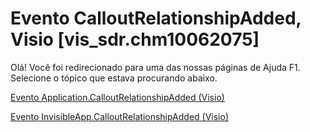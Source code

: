 
# Evento CalloutRelationshipAdded, Visio [vis_sdr.chm10062075]

Olá! Você foi redirecionado para uma das nossas páginas de Ajuda F1. Selecione o tópico que estava procurando abaixo.

[Evento Application.CalloutRelationshipAdded (Visio)](http://msdn.microsoft.com/library/f4ab588e-509d-e11a-4ecd-060c67cbdfe3%28Office.15%29.aspx)

[Evento InvisibleApp.CalloutRelationshipAdded (Visio)](http://msdn.microsoft.com/library/dafc001b-d85e-416d-8f6e-5617969d9f15%28Office.15%29.aspx)

